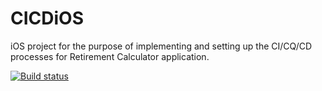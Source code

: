 # CICDiOS
iOS project for the purpose of implementing and setting up the CI/CQ/CD processes for Retirement Calculator application.

[![Build status](https://build.appcenter.ms/v0.1/apps/3bdc18b8-aebf-4622-bf98-b2d453f40157/branches/dev/badge)](https://appcenter.ms)
